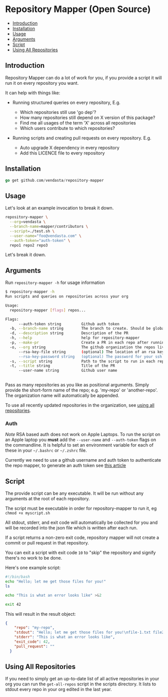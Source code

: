 # Repository Mapper (Open Source)

<!-- toc GFM -->

* [Introduction](#introduction)
* [Installation](#installation)
* [Usage](#usage)
* [Arguments](#arguments)
* [Script](#script)
* [Using All Repositories](#using-all-repositories)

<!-- tocstop -->

## Introduction

Repository Mapper can do a lot of work for you, if you provide a script it will run it on every repository you want.

It can help with things like:

* Running structured queries on every repository, E.g.
  - Which repositories still use 'go dep'?
  - How many repositories still depend on X version of this package?
  - Find me all usages of the term 'X' across all repositories
  - Which users contribute to which repositories?

* Running scripts and creating pull requests on every repository. E.g.
  - Auto upgrade X dependency in every repository
  - Add this LICENCE file to every repository

## Installation

```go
go get github.com/vendasta/repository-mapper
```

## Usage

Let's look at an example invocation to break it down.

```bash
repository-mapper \
  --org=vendasta \
  --branch-name=mapper/contributors \
  --script=./test.sh \
  --user-name="foo@vendasta.com" \
  --auth-token="auth-token" \
  repo1 repo2 repo3
```

Let's break it down.

## Arguments

Run `repository-mapper -h` for usage information

```bash
$ repository-mapper -h
Run scripts and queries on repositories across your org

Usage:
  repository-mapper [flags] repos...

Flags:
      --auth-token string         Github auth token
  -b, --branch-name string        The branch to create. Should be globally unique.
  -d, --description string        Description of the PR
  -h, --help                      help for repository-mapper
  -p, --make-pr                   Create a PR in each repo after running the script
  -o, --org string                The github organization the repos live in. (default "vendasta")
      --rsa-key-file string       (optional) The location of an rsa key with github permissions, note this doesn't work currently (default "/Users/jbaxter/.ssh/id_rsa")
      --rsa-key-password string   (optional) The password for your ssh key if you have one configured, note this doesn't work currently
  -s, --script string             Path to the script to run in each repository
  -t, --title string              Title of the PR
      --user-name string          Github user name
  
```

Pass as many repositories as you like as positional arguments. Simply provide the short-form name of the repo; e.g. 'my-repo' or 'another-repo'. The organization name will automatically be appended.

To use all recently updated repositories in the organization, see [using all repositories](#using-all-repositories).

### Auth

*Note* RSA based auth does not work on Apple Laptops. To run the script on an Apple laptop you **must** add the `--user-name` and `--auth-token` flags on the commandline. It is helpful to set an environment variable for each of these in your `~/.bashrc` or `~/.zshrc` file.

Currently we need to use a github username and auth token to authenticate the repo mapper, to generate an auth token see [this article](https://docs.github.com/en/github/authenticating-to-github/keeping-your-account-and-data-secure/creating-a-personal-access-token)

## Script

The provide script can be any executable. It will be run without any arguments at the root of each repository.

The script must be executable in order for repository-mapper to run it, eg `chmod +x myscript.sh`

All stdout, stderr, and exit code will automatically be collected for you and will be recorded into the json file which is written after each run.

If a script returns a non-zero exit code, repository mapper will not create a commit or pull request in that repository.

You can exit a script with exit code `10` to "skip" the repository and signify there's no work to be done.

Here's one example script:

```bash
#!/bin/bash
echo "Hello; let me get those files for you!"
ls

echo "This is what an error looks like" >&2

exit 42
```

This will result in the result object:

```json
{
    "repo": "my-repo",
    "stdout": "Hello; let me get those files for you!\nfile-1.txt file2.txt",
    "stderr": "This is what an error looks like",
    "exit_code": 42,
    "pull_request": ""
  }
```

## Using All Repositories

If you need to simply get an up-to-date list of all active repositories in your org you can run the `get-all-repos` script in the scripts directory. 
It lists to stdout every repo in your org edited in the last year.
